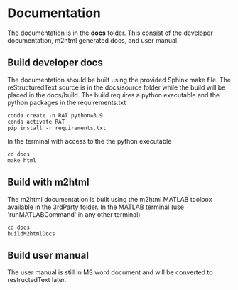 Documentation
=============
The documentation is in the **docs** folder. This consist of the developer documentation, m2html generated docs, and 
user manual.

Build developer docs
--------------------
The documentation should be built using the provided Sphinx make file. The reStructuredText source is in the docs/source 
folder while the build will be placed in the docs/build. The build requires a python executable and the python packages 
in the requirements.txt 

    conda create -n RAT python=3.9
    conda activate RAT
    pip install -r requirements.txt

In the terminal with access to the the python executable 

    cd docs
    make html

Build with m2html
-----------------
The m2html documentation is built using the m2html MATLAB toolbox available in the 3rdParty folder. In the MATLAB 
terminal (use 'runMATLABCommand' in any other terminal)

    cd docs
    buildM2htmlDocs


Build user manual
-----------------
The user manual is still in MS word document and will be converted to restructedText later.
 